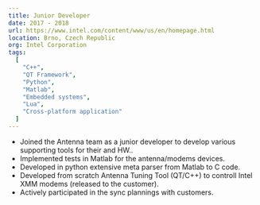 ```yaml
---
title: Junior Developer
date: 2017 - 2018
url: https://www.intel.com/content/www/us/en/homepage.html
location: Brno, Czech Republic
org: Intel Corporation
tags:
  [
    "C++",
    "QT Framework",
    "Python",
    "Matlab",
    "Embedded systems",
    "Lua",
    "Cross-platform application"
  ]
---
```


- Joined the Antenna team as a junior developer to develop various supporting tools for their and HW..  
- Implemented tests in Matlab for the antenna/modems devices.
- Developed in python extensive meta parser from Matlab to C code.
- Developed from scratch Antenna Tuning Tool (QT/C++) to controll Intel XMM modems (released to the customer).
- Actively participated in the sync plannings with customers.  
